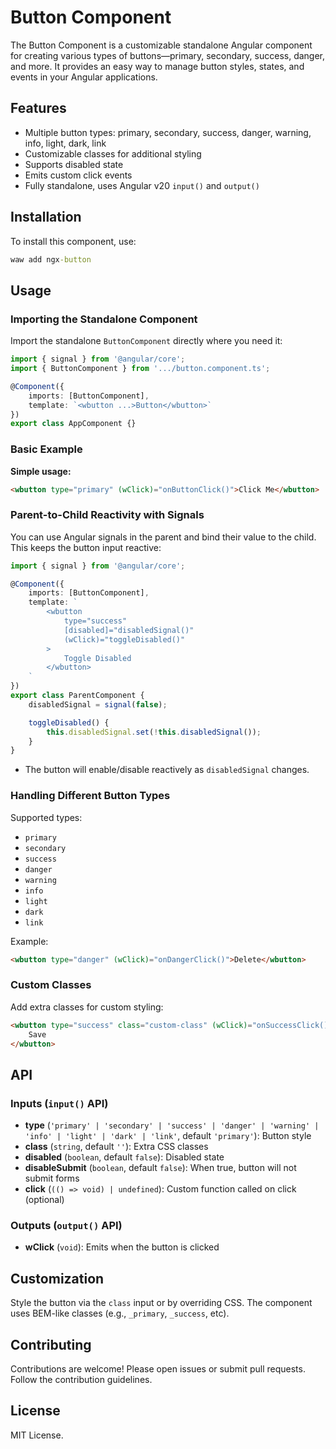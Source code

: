 # Button Component

The Button Component is a customizable standalone Angular component for creating various types of buttons—primary, secondary, success, danger, and more. It provides an easy way to manage button styles, states, and events in your Angular applications.

## Features

- Multiple button types: primary, secondary, success, danger, warning, info, light, dark, link
- Customizable classes for additional styling
- Supports disabled state
- Emits custom click events
- Fully standalone, uses Angular v20 `input()` and `output()`

## Installation

To install this component, use:

```cmd
waw add ngx-button
```

## Usage

### Importing the Standalone Component

Import the standalone `ButtonComponent` directly where you need it:

```typescript
import { signal } from '@angular/core';
import { ButtonComponent } from '.../button.component.ts';

@Component({
	imports: [ButtonComponent],
	template: `<wbutton ...>Button</wbutton>`
})
export class AppComponent {}
```

### Basic Example

**Simple usage:**

```html
<wbutton type="primary" (wClick)="onButtonClick()">Click Me</wbutton>
```

### Parent-to-Child Reactivity with Signals

You can use Angular signals in the parent and bind their value to the child.
This keeps the button input reactive:

```typescript
import { signal } from '@angular/core';

@Component({
	imports: [ButtonComponent],
	template: `
		<wbutton
			type="success"
			[disabled]="disabledSignal()"
			(wClick)="toggleDisabled()"
		>
			Toggle Disabled
		</wbutton>
	`
})
export class ParentComponent {
	disabledSignal = signal(false);

	toggleDisabled() {
		this.disabledSignal.set(!this.disabledSignal());
	}
}
```

- The button will enable/disable reactively as `disabledSignal` changes.

### Handling Different Button Types

Supported types:

- `primary`
- `secondary`
- `success`
- `danger`
- `warning`
- `info`
- `light`
- `dark`
- `link`

Example:

```html
<wbutton type="danger" (wClick)="onDangerClick()">Delete</wbutton>
```

### Custom Classes

Add extra classes for custom styling:

```html
<wbutton type="success" class="custom-class" (wClick)="onSuccessClick()">
	Save
</wbutton>
```

## API

### Inputs (`input()` API)

- **type** (`'primary' | 'secondary' | 'success' | 'danger' | 'warning' | 'info' | 'light' | 'dark' | 'link'`, default `'primary'`): Button style
- **class** (`string`, default `''`): Extra CSS classes
- **disabled** (`boolean`, default `false`): Disabled state
- **disableSubmit** (`boolean`, default `false`): When true, button will not submit forms
- **click** (`(() => void) | undefined`): Custom function called on click (optional)

### Outputs (`output()` API)

- **wClick** (`void`): Emits when the button is clicked

## Customization

Style the button via the `class` input or by overriding CSS. The component uses BEM-like classes (e.g., `_primary`, `_success`, etc).

## Contributing

Contributions are welcome! Please open issues or submit pull requests. Follow the contribution guidelines.

## License

MIT License.
